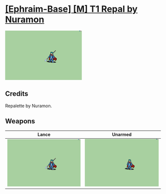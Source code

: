 # [\[Ephraim-Base\] \[M\] T1 Repal by Nuramon](./)
 

<img src="./2.%20Lance/Lance_000.png" alt="[Ephraim-Base] [M] T1 Repal by Nuramon standing" />

## Credits

Repalette by Nuramon.

## Weapons
 

|Lance |Unarmed |
|  :---: | :---: |
| <img alt="Lance animation" src="./2.%20Lance/Lance.gif" /> | <img alt="Unarmed animation" src="./8.%20Unarmed/Unarmed.gif" /> |
